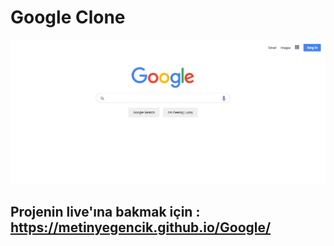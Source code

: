 # Google Clone
![Örnek](https://github.com/metinyegencik/Google/blob/master/Google.png)
## Projenin live'ına bakmak için : https://metinyegencik.github.io/Google/
